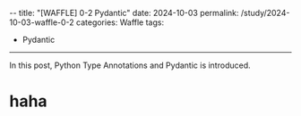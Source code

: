 --
title: "[WAFFLE] 0-2 Pydantic"
date: 2024-10-03
permalink: /study/2024-10-03-waffle-0-2
categories: Waffle
tags:
  - Pydantic
---

In this post, Python Type Annotations and Pydantic is introduced. 

# haha